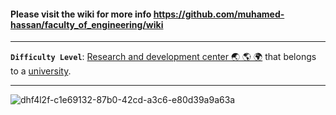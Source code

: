 #### Please visit the wiki for more info https://github.com/muhamed-hassan/faculty_of_engineering/wiki

***

**`Difficulty Level`**: [Research and development center 🌏 🌎 🌍](https://en.wikipedia.org/wiki/Research_and_development) that belongs to a [university](https://en.wikipedia.org/wiki/University).

***

![dhf4l2f-c1e69132-87b0-42cd-a3c6-e80d39a9a63a](https://github.com/user-attachments/assets/a1af13b3-c4e2-4097-a6dd-eea8be3c34be)
